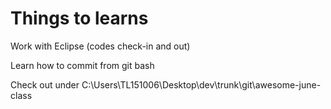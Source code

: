 # Things to learns
Work with Eclipse (codes check-in and out)

Learn how to commit from git bash

Check out under C:\Users\TL151006\Desktop\dev\trunk\git\awesome-june-class
